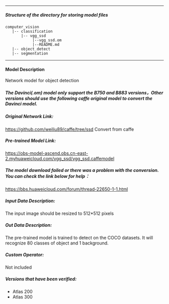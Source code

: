 *******************************************************************************
##### Structure of the directory for storing model files
```
computer_vision
   |-- classification
       |-- vgg_ssd
            |--vgg_ssd.om
            |--README.md
   |-- object_detect
   |-- segmentation
```
*******************************************************************************

#### Model Description

Network model for object detection

##### The Davinci(.om) model only support the B750 and B883 versions，Other versions should use the following caffe original model to convert the Davinci model.

##### Original Network Link:

https://github.com/weiliu89/caffe/tree/ssd
Convert from caffe

##### Pre-trained Model Link:

https://obs-model-ascend.obs.cn-east-2.myhuaweicloud.com/vgg_ssd/vgg_ssd.caffemodel

##### The model download failed or there was a problem with the conversion. You can check the link below for help：
https://bbs.huaweicloud.com/forum/thread-22650-1-1.html

##### Input Data Description:

The input image should be resized to 512*512 pixels

##### Out Data Description:

The pre-trained model is trained to detect on the COCO datasets. It will recognize 80 classes of object and 1 background.

##### Custom Operator:

Not included

##### Versions that have been verified: 

- Atlas 200
- Atlas 300
